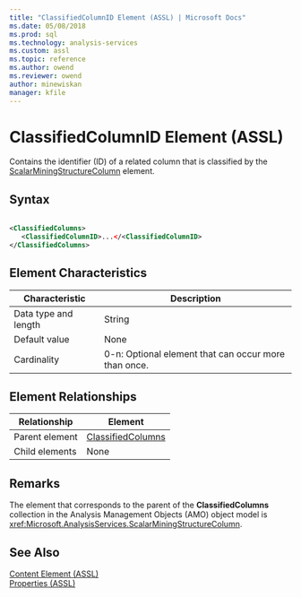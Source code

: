 ```yaml
---
title: "ClassifiedColumnID Element (ASSL) | Microsoft Docs"
ms.date: 05/08/2018
ms.prod: sql
ms.technology: analysis-services
ms.custom: assl
ms.topic: reference
ms.author: owend
ms.reviewer: owend
author: minewiskan
manager: kfile
---
```

# ClassifiedColumnID Element (ASSL)

  Contains the identifier (ID) of a related column that is classified by the [ScalarMiningStructureColumn](../../../analysis-services/scripting/data-type/scalarminingstructurecolumn-data-type-assl.md) element.  
  
## Syntax  
  
```xml  
  
<ClassifiedColumns>  
   <ClassifiedColumnID>...</<ClassifiedColumnID>  
</ClassifiedColumns>  
```  
  
## Element Characteristics  
  
|Characteristic|Description|  
|--------------------|-----------------|  
|Data type and length|String|  
|Default value|None|  
|Cardinality|0-n: Optional element that can occur more than once.|  
  
## Element Relationships  
  
|Relationship|Element|  
|------------------|-------------|  
|Parent element|[ClassifiedColumns](../../../analysis-services/scripting/collections/classifiedcolumns-element-assl.md)|  
|Child elements|None|  
  
## Remarks  
 The element that corresponds to the parent of the **ClassifiedColumns** collection in the Analysis Management Objects (AMO) object model is <xref:Microsoft.AnalysisServices.ScalarMiningStructureColumn>.  
  
## See Also  
 [Content Element &#40;ASSL&#41;](../../../analysis-services/scripting/properties/content-element-assl.md)   
 [Properties &#40;ASSL&#41;](../../../analysis-services/scripting/properties/properties-assl.md)  
  
  
